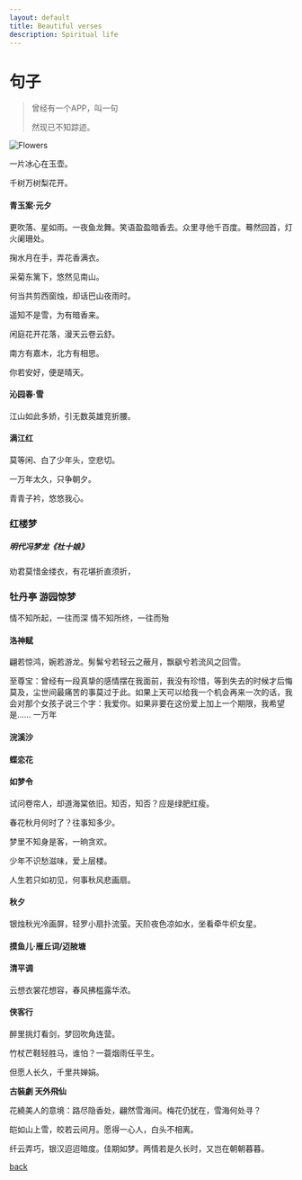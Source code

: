 ```yaml
---
layout: default
title: Beautiful verses
description: Spiritual life
---
```


# 句子

> 曾经有一个APP，叫一句
> 
> 然现已不知踪迹。

![Flowers](https://images-wixmp-ed30a86b8c4ca887773594c2.wixmp.com/f/23af6927-c37a-49c0-97d7-55fc869b7222/d6v84br-773e9846-4ebf-471c-ac4f-62c91c6a789d.jpg?token=eyJ0eXAiOiJKV1QiLCJhbGciOiJIUzI1NiJ9.eyJzdWIiOiJ1cm46YXBwOiIsImlzcyI6InVybjphcHA6Iiwib2JqIjpbW3sicGF0aCI6IlwvZlwvMjNhZjY5MjctYzM3YS00OWMwLTk3ZDctNTVmYzg2OWI3MjIyXC9kNnY4NGJyLTc3M2U5ODQ2LTRlYmYtNDcxYy1hYzRmLTYyYzkxYzZhNzg5ZC5qcGcifV1dLCJhdWQiOlsidXJuOnNlcnZpY2U6ZmlsZS5kb3dubG9hZCJdfQ.EoikIrk7LZj66chHW79fSsCwCbt0UpkJgDDfQX5gxs4)

一片冰心在玉壶。

千树万树梨花开。

#### 青玉案·元夕

更吹落、星如雨。一夜鱼龙舞。笑语盈盈暗香去。众里寻他千百度。蓦然回首，灯火阑珊处。

掬水月在手，弄花香满衣。

采菊东篱下，悠然见南山。

何当共剪西窗烛，却话巴山夜雨时。

遥知不是雪，为有暗香来。

闲庭花开花落，漫天云卷云舒。

南方有嘉木，北方有相思。

你若安好，便是晴天。

#### 沁园春·雪

江山如此多娇，引无数英雄竞折腰。

#### 满江红

莫等闲、白了少年头，空悲切。

一万年太久，只争朝夕。

青青子衿，悠悠我心。

### 红楼梦

##### 明代冯梦龙《杜十娘》

劝君莫惜金缕衣，有花堪折直须折，

### 牡丹亭 游园惊梦

情不知所起，一往而深 情不知所终，一往而殆

#### 洛神赋

翩若惊鸿，婉若游龙。髣髴兮若轻云之蔽月，飘飖兮若流风之回雪。

至尊宝：曾经有一段真挚的感情摆在我面前，我没有珍惜，等到失去的时候才后悔莫及，尘世间最痛苦的事莫过于此。如果上天可以给我一个机会再来一次的话，我会对那个女孩子说三个字：我爱你。如果非要在这份爱上加上一个期限，我希望是…… 一万年

#### 浣溪沙

#### 蝶恋花

#### 如梦令

试问卷帘人，却道海棠依旧。知否，知否？应是绿肥红瘦。

春花秋月何时了？往事知多少。

梦里不知身是客，一晌贪欢。

少年不识愁滋味，爱上层楼。

人生若只如初见，何事秋风悲画扇。

#### 秋夕

银烛秋光冷画屏，轻罗小扇扑流萤。天阶夜色凉如水，坐看牵牛织女星。

#### 摸鱼儿·雁丘词/迈陂塘

#### 清平调

云想衣裳花想容，春风拂槛露华浓。

#### 侠客行

醉里挑灯看剑，梦回吹角连营。

竹杖芒鞋轻胜马，谁怕？一蓑烟雨任平生。

但愿人长久，千里共婵娟。

**古裝劇 天外飛仙**

花繞美人的意境：路尽隐香处，翩然雪海间。梅花仍犹在，雪海何处寻？

皑如山上雪，皎若云间月。愿得一心人，白头不相离。

纤云弄巧，银汉迢迢暗度。佳期如梦。两情若是久长时，又岂在朝朝暮暮。


[back](../../)

